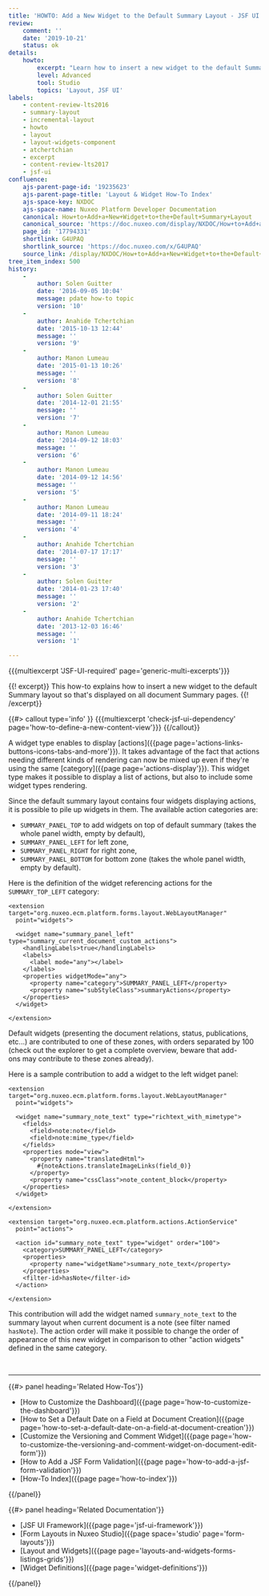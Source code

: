 ```yaml
---
title: 'HOWTO: Add a New Widget to the Default Summary Layout - JSF UI'
review:
    comment: ''
    date: '2019-10-21'
    status: ok
details:
    howto:
        excerpt: "Learn how to insert a new widget to the default Summary layout so that's displayed on all document Summary pages."
        level: Advanced
        tool: Studio
        topics: 'Layout, JSF UI'
labels:
    - content-review-lts2016
    - summary-layout
    - incremental-layout
    - howto
    - layout
    - layout-widgets-component
    - atchertchian
    - excerpt
    - content-review-lts2017
    - jsf-ui
confluence:
    ajs-parent-page-id: '19235623'
    ajs-parent-page-title: 'Layout & Widget How-To Index'
    ajs-space-key: NXDOC
    ajs-space-name: Nuxeo Platform Developer Documentation
    canonical: How+to+Add+a+New+Widget+to+the+Default+Summary+Layout
    canonical_source: 'https://doc.nuxeo.com/display/NXDOC/How+to+Add+a+New+Widget+to+the+Default+Summary+Layout'
    page_id: '17794331'
    shortlink: G4UPAQ
    shortlink_source: 'https://doc.nuxeo.com/x/G4UPAQ'
    source_link: /display/NXDOC/How+to+Add+a+New+Widget+to+the+Default+Summary+Layout
tree_item_index: 500
history:
    -
        author: Solen Guitter
        date: '2016-09-05 10:04'
        message: pdate how-to topic
        version: '10'
    -
        author: Anahide Tchertchian
        date: '2015-10-13 12:44'
        message: ''
        version: '9'
    -
        author: Manon Lumeau
        date: '2015-01-13 10:26'
        message: ''
        version: '8'
    -
        author: Solen Guitter
        date: '2014-12-01 21:55'
        message: ''
        version: '7'
    -
        author: Manon Lumeau
        date: '2014-09-12 18:03'
        message: ''
        version: '6'
    -
        author: Manon Lumeau
        date: '2014-09-12 14:56'
        message: ''
        version: '5'
    -
        author: Manon Lumeau
        date: '2014-09-11 18:24'
        message: ''
        version: '4'
    -
        author: Anahide Tchertchian
        date: '2014-07-17 17:17'
        message: ''
        version: '3'
    -
        author: Solen Guitter
        date: '2014-01-23 17:40'
        message: ''
        version: '2'
    -
        author: Anahide Tchertchian
        date: '2013-12-03 16:46'
        message: ''
        version: '1'

---
```

{{{multiexcerpt 'JSF-UI-required' page='generic-multi-excerpts'}}}

{{! excerpt}}
This how-to explains how to insert a new widget to the default Summary layout so that's displayed on all document Summary pages.
{{! /excerpt}}

{{#> callout type='info' }}
{{{multiexcerpt 'check-jsf-ui-dependency' page='how-to-define-a-new-content-view'}}}
{{/callout}}

A widget type enables to display [actions]({{page page='actions-links-buttons-icons-tabs-and-more'}}). It takes advantage of the fact that actions needing different kinds of rendering can now be mixed up even if they're using the same [category]({{page page='actions-display'}}). This widget type makes it possible to display a list of actions, but also to include some widget types rendering.

Since the default summary layout contains four widgets displaying actions, it is possible to pile up widgets in them. The available action categories are:

*   `SUMMARY_PANEL_TOP` to add widgets on top of default summary (takes the whole panel width, empty by default),
*   `SUMMARY_PANEL_LEFT` for left zone,
*   `SUMMARY_PANEL_RIGHT` for right zone,
*   `SUMMARY_PANEL_BOTTOM` for bottom zone (takes the whole panel width, empty by default).

Here is the definition of the widget referencing actions for the `SUMMARY_TOP_LEFT` category:

```
<extension target="org.nuxeo.ecm.platform.forms.layout.WebLayoutManager"
  point="widgets">

  <widget name="summary_panel_left" type="summary_current_document_custom_actions">
    <handlingLabels>true</handlingLabels>
    <labels>
      <label mode="any"></label>
    </labels>
    <properties widgetMode="any">
      <property name="category">SUMMARY_PANEL_LEFT</property>
      <property name="subStyleClass">summaryActions</property>
    </properties>
  </widget>

</extension>

```

Default widgets (presenting the document relations, status, publications, etc...) are contributed to one of these zones, with orders separated by 100 (check out the explorer to get a complete overview, beware that add-ons&nbsp;may contribute to these zones already).

Here is a sample contribution to add a widget to the left widget panel:

```
<extension target="org.nuxeo.ecm.platform.forms.layout.WebLayoutManager"
  point="widgets">

  <widget name="summary_note_text" type="richtext_with_mimetype">
    <fields>
      <field>note:note</field>
      <field>note:mime_type</field>
    </fields>
    <properties mode="view">
      <property name="translatedHtml">
        #{noteActions.translateImageLinks(field_0)}
      </property>
      <property name="cssClass">note_content_block</property>
    </properties>
  </widget>

</extension>

<extension target="org.nuxeo.ecm.platform.actions.ActionService"
  point="actions">

  <action id="summary_note_text" type="widget" order="100">
    <category>SUMMARY_PANEL_LEFT</category>
    <properties>
      <property name="widgetName">summary_note_text</property>
    </properties>
    <filter-id>hasNote</filter-id>
  </action>

</extension>

```

This contribution will add the widget named `summary_note_text` to the summary layout when current document is a note (see filter named `hasNote`).
The action order will make it possible to change the order of appearance of this new widget in comparison to other "action widgets" defined in the same category.

&nbsp;

* * *

<div class="row" data-equalizer data-equalize-on="medium"><div class="column medium-6">{{#> panel heading='Related How-Tos'}}

- [How to Customize the Dashboard]({{page page='how-to-customize-the-dashboard'}})
- [How to Set a Default Date on a Field at Document Creation]({{page page='how-to-set-a-default-date-on-a-field-at-document-creation'}})
- [Customize the Versioning and Comment Widget]({{page page='how-to-customize-the-versioning-and-comment-widget-on-document-edit-form'}})
- [How to Add a JSF Form Validation]({{page page='how-to-add-a-jsf-form-validation'}})
- [How-To Index]({{page page='how-to-index'}})

{{/panel}}</div><div class="column medium-6">{{#> panel heading='Related Documentation'}}

- [JSF UI Framework]({{page page='jsf-ui-framework'}})
- [Form Layouts in Nuxeo Studio]({{page space='studio' page='form-layouts'}})
- [Layout and Widgets]({{page page='layouts-and-widgets-forms-listings-grids'}})
- [Widget Definitions]({{page page='widget-definitions'}})

{{/panel}}</div></div>
